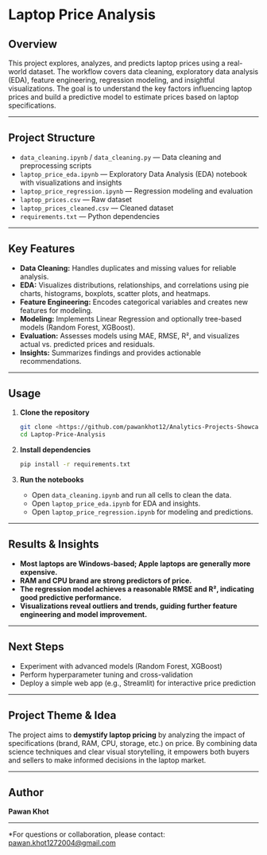 #  Laptop Price Analysis

## Overview
This project explores, analyzes, and predicts laptop prices using a real-world dataset. The workflow covers data cleaning, exploratory data analysis (EDA), feature engineering, regression modeling, and insightful visualizations. The goal is to understand the key factors influencing laptop prices and build a predictive model to estimate prices based on laptop specifications.

---

## Project Structure

- `data_cleaning.ipynb` / `data_cleaning.py` — Data cleaning and preprocessing scripts
- `laptop_price_eda.ipynb` — Exploratory Data Analysis (EDA) notebook with visualizations and insights
- `laptop_price_regression.ipynb` — Regression modeling and evaluation
- `laptop_prices.csv` — Raw dataset
- `laptop_prices_cleaned.csv` — Cleaned dataset
- `requirements.txt` — Python dependencies

---

## Key Features

- **Data Cleaning:** Handles duplicates and missing values for reliable analysis.
- **EDA:** Visualizes distributions, relationships, and correlations using pie charts, histograms, boxplots, scatter plots, and heatmaps.
- **Feature Engineering:** Encodes categorical variables and creates new features for modeling.
- **Modeling:** Implements Linear Regression and optionally tree-based models (Random Forest, XGBoost).
- **Evaluation:** Assesses models using MAE, RMSE, R², and visualizes actual vs. predicted prices and residuals.
- **Insights:** Summarizes findings and provides actionable recommendations.

---

## Usage

1. **Clone the repository**
   ```bash
   git clone <https://github.com/pawankhot12/Analytics-Projects-Showcase.git>
   cd Laptop-Price-Analysis
   ```

2. **Install dependencies**
   ```bash
   pip install -r requirements.txt
   ```

3. **Run the notebooks**
   - Open `data_cleaning.ipynb` and run all cells to clean the data.
   - Open `laptop_price_eda.ipynb` for EDA and insights.
   - Open `laptop_price_regression.ipynb` for modeling and predictions.

---

## Results & Insights

- **Most laptops are Windows-based; Apple laptops are generally more expensive.**
- **RAM and CPU brand are strong predictors of price.**
- **The regression model achieves a reasonable RMSE and R², indicating good predictive performance.**
- **Visualizations reveal outliers and trends, guiding further feature engineering and model improvement.**

---

## Next Steps

- Experiment with advanced models (Random Forest, XGBoost)
- Perform hyperparameter tuning and cross-validation
- Deploy a simple web app (e.g., Streamlit) for interactive price prediction

---

## Project Theme & Idea

The project aims to **demystify laptop pricing** by analyzing the impact of specifications (brand, RAM, CPU, storage, etc.) on price. By combining data science techniques and clear visual storytelling, it empowers both buyers and sellers to make informed decisions in the laptop market.

---

## Author

**Pawan Khot**

---

*For questions or collaboration, please contact: pawan.khot1272004@gmail.com
